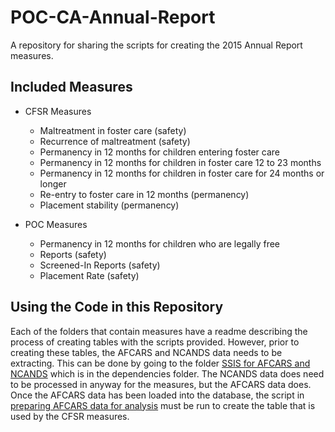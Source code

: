 # POC-CA-Annual-Report
A repository for sharing the scripts for creating the 2015 Annual Report measures.

## Included Measures

- CFSR Measures

    - Maltreatment in foster care (safety)
    - Recurrence of maltreatment (safety)
    - Permanency in 12 months for children entering foster care
    - Permanency in 12 months for children in foster care 12 to 23 months
    - Permanency in 12 months for children in foster care for 24 months or longer
    - Re-entry to foster care in 12 months (permanency)
    - Placement stability (permanency)

- POC Measures
    
    - Permanency in 12 months for children who are legally free
    - Reports (safety)
    - Screened-In Reports (safety)
    - Placement Rate (safety)

## Using the Code in this Repository

Each of the folders that contain measures have a readme describing the process of creating tables with the scripts provided. However, prior to creating these tables, the AFCARS and NCANDS data needs to be extracting. This can be done by going to the folder [SSIS for AFCARS and NCANDS](https://github.com/pocdata/POC-CA-Annual-Report/tree/master/Dependencies/SSIS%20for%20AFCARS%20and%20NCANDS) which is in the dependencies folder. The NCANDS data does need to be processed in anyway for the measures, but the AFCARS data does. Once the AFCARS data has been loaded into the database, the script in [preparing AFCARS data for analysis](https://github.com/pocdata/POC-CA-Annual-Report/tree/master/Dependencies/preparing%20AFCARS%20data%20for%20analysis) must be run to create the table that is used by the CFSR measures.
